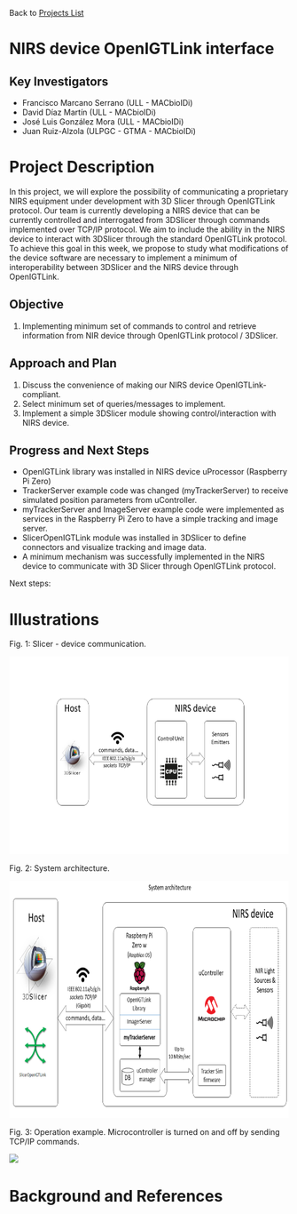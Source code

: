 Back to [Projects List](../../README.md#ProjectsList)

# NIRS device OpenIGTLink interface

## Key Investigators

- Francisco Marcano Serrano (ULL - MACbioIDi)
- David Díaz Martín (ULL - MACbioIDi)
- José Luis González Mora (ULL - MACbioIDi)
- Juan Ruiz-Alzola (ULPGC - GTMA - MACbioIDi)


# Project Description

In this project, we will explore the possibility of communicating a proprietary NIRS equipment under development with 3D Slicer through OpenIGTLink protocol. Our team is currently developing a NIRS device that can be currently controlled and interrogated from 3DSlicer through commands implemented over TCP/IP protocol. We aim to include the ability in the NIRS device to interact with 3DSlicer through the standard OpenIGTLink protocol. To achieve this goal in this week, we propose to study what modifications of the device software are necessary to implement a minimum of interoperability between 3DSlicer and the NIRS device through OpenIGTLink.

## Objective

<!-- Describe here WHAT you would like to achieve (what you will have as end result). -->

1.	Implementing minimum set of commands to control and retrieve information from NIR device through OpenIGTLink protocol / 3DSlicer.

## Approach and Plan

<!-- Describe here HOW you would like to achieve the objectives stated above. -->

1.	Discuss the convenience of making our NIRS device OpenIGTLink-compliant.  
2.	Select minimum set of queries/messages to implement.
3.	Implement a simple 3DSlicer module showing control/interaction with NIRS device.


## Progress and Next Steps

<!-- Update this section as you make progress, describing of what you have ACTUALLY DONE. If there are specific steps that you could not complete then you can describe them here, too. -->
- OpenIGTLink library was installed in NIRS device uProcessor (Raspberry Pi Zero) 
- TrackerServer example code was changed (myTrackerServer) to receive simulated position parameters from uController.
- myTrackerServer and ImageServer example code were implemented as services in the Raspberry Pi Zero to have a simple tracking and image server. 
- SlicerOpenIGTLink module was installed in 3DSlicer to define connectors and visualize tracking and image data. 
- A minimum mechanism was successfully implemented in the NIRS device to communicate with 3D Slicer through OpenIGTLink protocol.

Next steps:


# Illustrations
Fig. 1: Slicer - device communication.
</p>
<img src="Diagrama2.png" width="652" height="356"> 


Fig. 2: System architecture.
</p>
<img src="Diagrama3.png" width="782" height="427"> 


Fig. 3: Operation example. Microcontroller is turned on and off by sending TCP/IP commands.
</p>
<img src="3D-Slicer-4.11.0-2019-06-24-2020-01-23-18-32-24.gif" > 




<!-- Add pictures and links to videos that demonstrate what has been accomplished.
![Description of picture](Example2.jpg)
![Some more images](Example2.jpg)
-->

# Background and References

<!-- If you developed any software, include link to the source code repository. If possible, also add links to sample data, and to any relevant publications. -->
